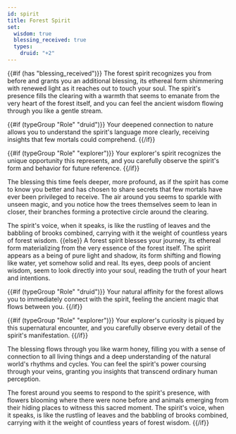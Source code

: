 ```yaml
---
id: spirit
title: Forest Spirit
set:
  wisdom: true
  blessing_received: true
  types:
    druid: "+2"
---
```

{{#if (has "blessing_received")}}
The forest spirit recognizes you from before and grants you an additional blessing, its ethereal form shimmering with renewed light as it reaches out to touch your soul. The spirit's presence fills the clearing with a warmth that seems to emanate from the very heart of the forest itself, and you can feel the ancient wisdom flowing through you like a gentle stream.

{{#if (typeGroup "Role" "druid")}}
Your deepened connection to nature allows you to understand the spirit's language more clearly, receiving insights that few mortals could comprehend.
{{/if}}

{{#if (typeGroup "Role" "explorer")}}
Your explorer's spirit recognizes the unique opportunity this represents, and you carefully observe the spirit's form and behavior for future reference.
{{/if}}

The blessing this time feels deeper, more profound, as if the spirit has come to know you better and has chosen to share secrets that few mortals have ever been privileged to receive. The air around you seems to sparkle with unseen magic, and you notice how the trees themselves seem to lean in closer, their branches forming a protective circle around the clearing.

The spirit's voice, when it speaks, is like the rustling of leaves and the babbling of brooks combined, carrying with it the weight of countless years of forest wisdom.
{{else}}
A forest spirit blesses your journey, its ethereal form materializing from the very essence of the forest itself. The spirit appears as a being of pure light and shadow, its form shifting and flowing like water, yet somehow solid and real. Its eyes, deep pools of ancient wisdom, seem to look directly into your soul, reading the truth of your heart and intentions.

{{#if (typeGroup "Role" "druid")}}
Your natural affinity for the forest allows you to immediately connect with the spirit, feeling the ancient magic that flows between you.
{{/if}}

{{#if (typeGroup "Role" "explorer")}}
Your explorer's curiosity is piqued by this supernatural encounter, and you carefully observe every detail of the spirit's manifestation.
{{/if}}

The blessing flows through you like warm honey, filling you with a sense of connection to all living things and a deep understanding of the natural world's rhythms and cycles. You can feel the spirit's power coursing through your veins, granting you insights that transcend ordinary human perception.

The forest around you seems to respond to the spirit's presence, with flowers blooming where there were none before and animals emerging from their hiding places to witness this sacred moment. The spirit's voice, when it speaks, is like the rustling of leaves and the babbling of brooks combined, carrying with it the weight of countless years of forest wisdom.
{{/if}} 